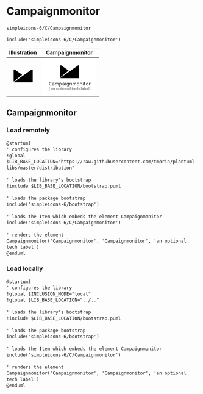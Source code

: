 # Campaignmonitor


```text
simpleicons-6/C/Campaignmonitor
```

```text
include('simpleicons-6/C/Campaignmonitor')
```



| Illustration | Campaignmonitor |
| :---: | :---: |
| ![illustration for Illustration](../../simpleicons-6/C/Campaignmonitor.png) | ![illustration for Campaignmonitor](../../simpleicons-6/C/Campaignmonitor.Local.png) |




## Campaignmonitor

### Load remotely
```plantuml
@startuml
' configures the library
!global $LIB_BASE_LOCATION="https://raw.githubusercontent.com/tmorin/plantuml-libs/master/distribution"

' loads the library's bootstrap
!include $LIB_BASE_LOCATION/bootstrap.puml

' loads the package bootstrap
include('simpleicons-6/bootstrap')

' loads the Item which embeds the element Campaignmonitor
include('simpleicons-6/C/Campaignmonitor')

' renders the element
Campaignmonitor('Campaignmonitor', 'Campaignmonitor', 'an optional tech label')
@enduml
```

### Load locally
```plantuml
@startuml
' configures the library
!global $INCLUSION_MODE="local"
!global $LIB_BASE_LOCATION="../.."

' loads the library's bootstrap
!include $LIB_BASE_LOCATION/bootstrap.puml

' loads the package bootstrap
include('simpleicons-6/bootstrap')

' loads the Item which embeds the element Campaignmonitor
include('simpleicons-6/C/Campaignmonitor')

' renders the element
Campaignmonitor('Campaignmonitor', 'Campaignmonitor', 'an optional tech label')
@enduml
```

